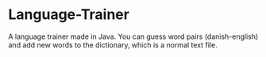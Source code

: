 # Language-Trainer

A language trainer made in Java. You can guess word pairs (danish-english) and add new words to the dictionary, which is a normal text file.
